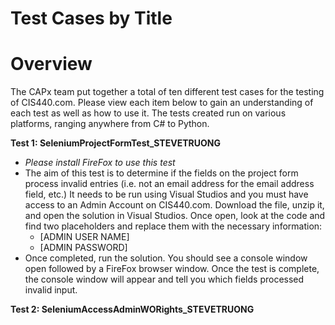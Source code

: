 Test Cases by Title
==============
 
Overview
=========
The CAPx team put together a total of ten different test cases for the testing of CIS440.com. Please view each item below to gain an understanding of each test as well as how to use it. The tests created run on various platforms, ranging anywhere from C# to Python. 

**Test 1: SeleniumProjectFormTest_STEVETRUONG**
- *Please install FireFox to use this test*
- The aim of this test is to determine if the fields on the project form process invalid entries (i.e. not an email address for the email address field, etc.) It needs to be run using Visual Studios and you must have access to an Admin Account on CIS440.com. Download the file, unzip it, and open the solution in Visual Studios. Once open, look at the code and find two placeholders and replace them with the necessary information:
  - [ADMIN USER NAME]
  - [ADMIN PASSWORD]
- Once completed, run the solution. You should see a console window open followed by a FireFox browser window. Once the test is complete, the console window will appear and tell you which fields processed invalid input.

**Test 2: SeleniumAccessAdminWORights_STEVETRUONG**
